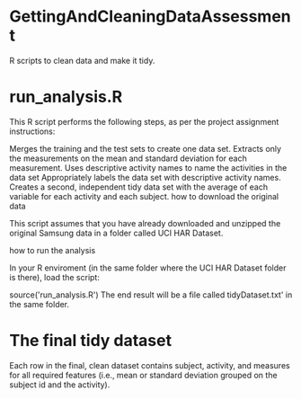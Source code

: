 GettingAndCleaningDataAssessment
================================

R scripts to clean data and make it tidy.

run_analysis.R
==============

This R script performs the following steps, as per the project assignment instructions:

Merges the training and the test sets to create one data set.
Extracts only the measurements on the mean and standard deviation for each measurement.
Uses descriptive activity names to name the activities in the data set
Appropriately labels the data set with descriptive activity names.
Creates a second, independent tidy data set with the average of each variable for each activity and each subject.
how to download the original data

This script assumes that you have already downloaded and unzipped the original Samsung data in a folder called UCI HAR Dataset.

how to run the analysis

In your R enviroment (in the same folder where the UCI HAR Dataset folder is there), load the script:

source('run_analysis.R')
The end result will be a file called tidyDataset.txt' in the same folder.

The final tidy dataset
======================

Each row in the final, clean dataset contains subject, activity, and measures for all required features (i.e., mean or standard deviation grouped on the subject id and the activity).

